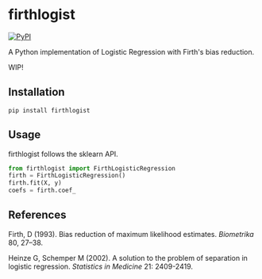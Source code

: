 # firthlogist

[![PyPI](https://img.shields.io/pypi/v/firthlogist.svg)](https://pypi.org/project/firthlogist/)

A Python implementation of Logistic Regression with Firth's bias reduction.

WIP!

## Installation
    pip install firthlogist

## Usage
firthlogist follows the sklearn API.

```python
from firthlogist import FirthLogisticRegression
firth = FirthLogisticRegression()
firth.fit(X, y)
coefs = firth.coef_
```

## References
Firth, D (1993). Bias reduction of maximum likelihood estimates.
*Biometrika* 80, 27–38.

Heinze G, Schemper M (2002). A solution to the problem of separation in logistic
regression. *Statistics in Medicine* 21: 2409-2419.
